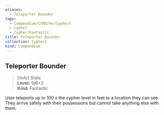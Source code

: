 ```yaml
---
aliases:
  - Teleporter Bounder
tags:
  - Compendium/CSRD/en/Cyphers
  - Cypher
  - Cypher/Fantastic
title: Teleporter Bounder
collection: Cyphers
kind: Compendium
---
```

## Teleporter Bounder  
>[!info] Stats  
> **Level:** 1d6+2  
> **Kind:** Fantastic
  
User teleports up to 100 x the cypher level in feet to a location they can see. They arrive safely with their possessions but cannot take anything else with them.